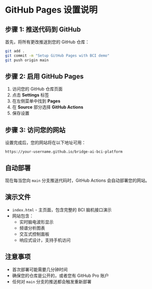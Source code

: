 # GitHub Pages 设置说明

## 步骤 1: 推送代码到 GitHub

首先，将所有更改推送到您的 GitHub 仓库：

```bash
git add .
git commit -m "Setup GitHub Pages with BCI demo"
git push origin main
```

## 步骤 2: 启用 GitHub Pages

1. 访问您的 GitHub 仓库页面
2. 点击 **Settings** 标签
3. 在左侧菜单中找到 **Pages**
4. 在 **Source** 部分选择 **GitHub Actions**
5. 保存设置

## 步骤 3: 访问您的网站

设置完成后，您的网站将在以下地址可用：
```
https://your-username.github.io/bridge-ai-bci-platform
```

## 自动部署

现在每当您向 `main` 分支推送代码时，GitHub Actions 会自动部署您的网站。

## 演示文件

- `index.html` - 主页面，包含完整的 BCI 脑机接口演示
- 网站包含：
  - 实时脑电波形显示
  - 频谱分析图表
  - 交互式控制面板
  - 响应式设计，支持手机访问

## 注意事项

- 首次部署可能需要几分钟时间
- 确保您的仓库是公开的，或者您有 GitHub Pro 账户
- 任何对 `main` 分支的推送都会触发重新部署

